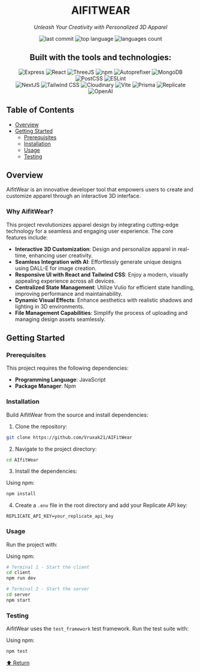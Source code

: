 <div align="center">

# AIFITWEAR

*Unleash Your Creativity with Personalized 3D Apparel*

<img src="https://img.shields.io/github/last-commit/Vruxak21/AIFitWear" alt="last commit">
<img src="https://img.shields.io/github/languages/top/Vruxak21/AIFitWear" alt="top language">
<img src="https://img.shields.io/github/languages/count/Vruxak21/AIFitWear" alt="languages count">

## Built with the tools and technologies:

<img src="https://img.shields.io/badge/dynamic/json?url=https://raw.githubusercontent.com/Vruxak21/AIFitWear/master/package.json&label=express&query=$.dependencies.express&prefix=v&logo=express&logoColor=white&color=black" alt="Express">
<img src="https://img.shields.io/badge/dynamic/json?url=https://raw.githubusercontent.com/Vruxak21/AIFitWear/master/package.json&label=react&query=$.dependencies.react&prefix=v&logo=react&logoColor=white&color=blue" alt="React">
<img src="https://img.shields.io/badge/dynamic/json?url=https://raw.githubusercontent.com/Vruxak21/AIFitWear/master/package.json&label=three.js&query=$.dependencies.three&prefix=v&logo=three.js&logoColor=white&color=black" alt="ThreeJS">
<img src="https://img.shields.io/badge/dynamic/json?url=https://raw.githubusercontent.com/Vruxak21/AIFitWear/master/package.json&label=npm&query=$.engines.npm&prefix=v&logo=npm&logoColor=white&color=red" alt="npm">
<img src="https://img.shields.io/badge/dynamic/json?url=https://raw.githubusercontent.com/Vruxak21/AIFitWear/master/package.json&label=autoprefixer&query=$.dependencies.autoprefixer&prefix=v&logo=autoprefixer&logoColor=white&color=orange" alt="Autoprefixer">
<img src="https://img.shields.io/badge/dynamic/json?url=https://raw.githubusercontent.com/Vruxak21/AIFitWear/master/package.json&label=mongodb&query=$.dependencies.mongodb&prefix=v&logo=mongodb&logoColor=white&color=green" alt="MongoDB">
<img src="https://img.shields.io/badge/dynamic/json?url=https://raw.githubusercontent.com/Vruxak21/AIFitWear/master/package.json&label=postcss&query=$.dependencies.postcss&prefix=v&logo=postcss&logoColor=white&color=red" alt="PostCSS">
<img src="https://img.shields.io/badge/dynamic/json?url=https://raw.githubusercontent.com/Vruxak21/AIFitWear/master/package.json&label=eslint&query=$.devDependencies.eslint&prefix=v&logo=eslint&logoColor=white&color=yellow" alt="ESLint">
<br>
<img src="https://img.shields.io/badge/dynamic/json?url=https://raw.githubusercontent.com/Vruxak21/AIFitWear/master/package.json&label=next.js&query=$.dependencies.next&prefix=v&logo=next.js&logoColor=white&color=green" alt="NextJS">
<img src="https://img.shields.io/badge/dynamic/json?url=https://raw.githubusercontent.com/Vruxak21/AIFitWear/master/package.json&label=tailwindcss&query=$.dependencies.tailwindcss&prefix=v&logo=tailwindcss&logoColor=white&color=blue" alt="Tailwind CSS">
<img src="https://img.shields.io/badge/dynamic/json?url=https://raw.githubusercontent.com/Vruxak21/AIFitWear/master/package.json&label=cloudinary&query=$.dependencies.cloudinary&prefix=v&logo=cloudinary&logoColor=white&color=blue" alt="Cloudinary">
<img src="https://img.shields.io/badge/dynamic/json?url=https://raw.githubusercontent.com/Vruxak21/AIFitWear/master/package.json&label=vite&query=$.devDependencies.vite&prefix=v&logo=vite&logoColor=white&color=purple" alt="Vite">
<img src="https://img.shields.io/badge/dynamic/json?url=https://raw.githubusercontent.com/Vruxak21/AIFitWear/master/package.json&label=prisma&query=$.dependencies.prisma&prefix=v&logo=prisma&logoColor=white&color=blue" alt="Prisma">
<img src="https://img.shields.io/badge/dynamic/json?url=https://raw.githubusercontent.com/Vruxak21/AIFitWear/master/package.json&label=replicate&query=$.dependencies.replicate&prefix=v&logo=replicate&logoColor=white&color=purple" alt="Replicate">
<img src="https://img.shields.io/badge/dynamic/json?url=https://raw.githubusercontent.com/Vruxak21/AIFitWear/master/package.json&label=openai&query=$.dependencies.openai&prefix=v&logo=openai&logoColor=white&color=black" alt="OpenAI">
</div>

</div>

## Table of Contents

- [Overview](#overview)
- [Getting Started](#getting-started)
  - [Prerequisites](#prerequisites)
  - [Installation](#installation)
  - [Usage](#usage)
  - [Testing](#testing)

## Overview

AifitWear is an innovative developer tool that empowers users to create and customize apparel through an interactive 3D interface.

### Why AifitWear?

This project revolutionizes apparel design by integrating cutting-edge technology for a seamless and engaging user experience. The core features include:

- **Interactive 3D Customization**: Design and personalize apparel in real-time, enhancing user creativity.
- **Seamless Integration with AI**: Effortlessly generate unique designs using DALL-E for image creation.
- **Responsive UI with React and Tailwind CSS**: Enjoy a modern, visually appealing experience across all devices.
- **Centralized State Management**: Utilize Vulio for efficient state handling, improving performance and maintainability.
- **Dynamic Visual Effects**: Enhance aesthetics with realistic shadows and lighting in 3D environments.
- **File Management Capabilities**: Simplify the process of uploading and managing design assets seamlessly.

## Getting Started

### Prerequisites

This project requires the following dependencies:

- **Programming Language**: JavaScript
- **Package Manager**: Npm

### Installation

Build AifitWear from the source and install dependencies:

1. Clone the repository:
```bash
git clone https://github.com/Vruxak21/AIFitWear
```

2. Navigate to the project directory:
```bash
cd AIfitWear
```

3. Install the dependencies:

Using npm:
```bash
npm install
```

4. Create a `.env` file in the root directory and add your Replicate API key:
```
REPLICATE_API_KEY=your_replicate_api_key
```

### Usage

Run the project with:

Using npm:
```bash
# Terminal 1 - Start the client
cd client
npm run dev

# Terminal 2 - Start the server
cd server
npm start
```

### Testing

AifitWear uses the `test_framework` test framework. Run the test suite with:

Using npm:
```bash
npm test
```

[⬆ Return](#table-of-contents)
